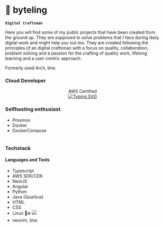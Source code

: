 # 🌱 byteling

**`Digital Craftsman`**

Here you will find some of my public projects that have been created from the ground up. They are supposed to solve problems that I face during daily digital work and might help you out too. They are created following the principles of an digital craftsman with a focus on quality, collaboration, problem solving and a passion for the crafting of quality work, lifelong learning and a user-centric approach. 

Formerly used Arch, btw.

### Cloud Developer
<p align="center">
  AWS Certified<br/>
<a href="https://git.io/typing-svg"><img src="https://readme-typing-svg.demolab.com?font=Fira+Code&duration=3000&pause=2000&color=31BEF7&center=true&vCenter=true&width=435&height=20&lines=Cloud+Practitioner;Developer+Associate;Solutions+Architect+Associate;Solutions+Architect+Professional" alt="Typing SVG" /></a>
</p>

### Selfhosting enthusiast
- Proxmox
- Docker
- DockerCompose

#

### Techstack
#### Languages and Tools
- Typescript
- AWS SDK/CDK
- NestJS
- Angular
- Python
- Java (Quarkus)
- HTML
- CSS
- Linux 🐧❄️ <img src="https://img.shields.io/badge/NixOS-btw-blue">
- neovim, btw
